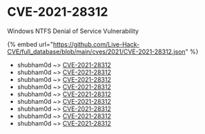 # CVE-2021-28312

Windows NTFS Denial of Service Vulnerability

{% embed url="https://github.com/Live-Hack-CVE/full_database/blob/main/cves/2021/CVE-2021-28312.json" %}


* shubham0d ~> [CVE-2021-28312](https://www.alice-snow.ru/2021/database/cve-2021-28312/cve-2021-28312-shubham0d)
* shubham0d ~> [CVE-2021-28312](https://www.alice-snow.ru/2021/database/cve-2021-28312/cve-2021-28312-shubham0d)
* shubham0d ~> [CVE-2021-28312](https://www.alice-snow.ru/2021/database/cve-2021-28312/cve-2021-28312-shubham0d)
* shubham0d ~> [CVE-2021-28312](https://www.alice-snow.ru/2021/database/cve-2021-28312/cve-2021-28312-shubham0d)
* shubham0d ~> [CVE-2021-28312](https://www.alice-snow.ru/2021/database/cve-2021-28312/cve-2021-28312-shubham0d)
* shubham0d ~> [CVE-2021-28312](https://www.alice-snow.ru/2021/database/cve-2021-28312/cve-2021-28312-shubham0d)
* shubham0d ~> [CVE-2021-28312](https://www.alice-snow.ru/2021/database/cve-2021-28312/cve-2021-28312-shubham0d)
* shubham0d ~> [CVE-2021-28312](https://www.alice-snow.ru/2021/database/cve-2021-28312/cve-2021-28312-shubham0d)
* shubham0d ~> [CVE-2021-28312](https://www.alice-snow.ru/2021/database/cve-2021-28312/cve-2021-28312-shubham0d)